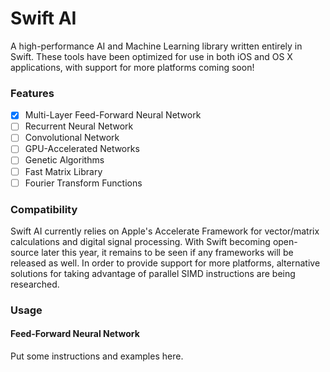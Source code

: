 # Swift AI
A high-performance AI and Machine Learning library written entirely in Swift.
These tools have been optimized for use in both iOS and OS X applications, with support for more platforms coming soon!

### Features
- [x] Multi-Layer Feed-Forward Neural Network
- [ ] Recurrent Neural Network
- [ ] Convolutional Network
- [ ] GPU-Accelerated Networks
- [ ] Genetic Algorithms
- [ ] Fast Matrix Library
- [ ] Fourier Transform Functions

### Compatibility
Swift AI currently relies on Apple's Accelerate Framework for vector/matrix calculations and digital signal processing. With Swift becoming open-source later this year, it remains to be seen if any frameworks will be released as well. In order to provide support for more platforms, alternative solutions for taking advantage of parallel SIMD instructions are being researched.

### Usage
#### Feed-Forward Neural Network
Put some instructions and examples here.
